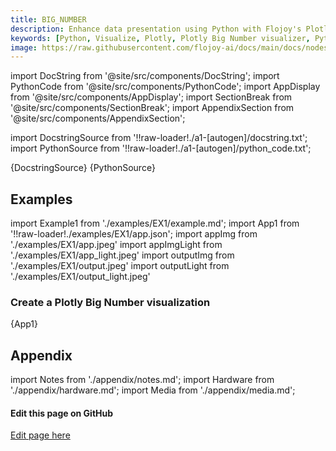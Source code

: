 ```yaml
---
title: BIG_NUMBER
description: Enhance data presentation using Python with Flojoy's Plotly Big Number visualizer. Create impactful visualizations for large numerical insights.
keywords: [Python, Visualize, Plotly, Plotly Big Number visualizer, Python numerical visualization, Large numerical insights, Big Number visualization examples, Flojoy Plotly nodes, Data presentation tools, Python data visualization, Numerical data representation, Visualizing data with Plotly, Impactful numerical insights]
image: https://raw.githubusercontent.com/flojoy-ai/docs/main/docs/nodes/VISUALIZERS/PLOTLY/BIG_NUMBER/examples/EX1/output.jpeg
---
```


[//]: # (Custom component imports)

import DocString from '@site/src/components/DocString';
import PythonCode from '@site/src/components/PythonCode';
import AppDisplay from '@site/src/components/AppDisplay';
import SectionBreak from '@site/src/components/SectionBreak';
import AppendixSection from '@site/src/components/AppendixSection';

[//]: # (Docstring)

import DocstringSource from '!!raw-loader!./a1-[autogen]/docstring.txt';
import PythonSource from '!!raw-loader!./a1-[autogen]/python_code.txt';

<DocString>{DocstringSource}</DocString>
<PythonCode GLink='VISUALIZERS/PLOTLY/BIG_NUMBER/BIG_NUMBER.py'>{PythonSource}</PythonCode>

<SectionBreak />

[//]: # (Examples)

## Examples

import Example1 from './examples/EX1/example.md';
import App1 from '!!raw-loader!./examples/EX1/app.json';
import appImg from './examples/EX1/app.jpeg'
import appImgLight from './examples/EX1/app_light.jpeg'
import outputImg from './examples/EX1/output.jpeg'
import outputLight from './examples/EX1/output_light.jpeg'

### Create a Plotly Big Number visualization

<AppDisplay 
    nodeLabel='BIG_NUMBER'
    appImg={appImg}
    appLight={appImgLight}
    outputLight={outputLight}
    outputImg={outputImg}
    >
    {App1}
</AppDisplay>

<Example1 />

<SectionBreak />

[//]: # (Appendix)

## Appendix

import Notes from './appendix/notes.md';
import Hardware from './appendix/hardware.md';
import Media from './appendix/media.md';

<AppendixSection index={0} folderPath='nodes/VISUALIZERS/PLOTLY/BIG_NUMBER/appendix/'><Notes /></AppendixSection>
<AppendixSection index={1} folderPath='nodes/VISUALIZERS/PLOTLY/BIG_NUMBER/appendix/'><Hardware /></AppendixSection>
<AppendixSection index={2} folderPath='nodes/VISUALIZERS/PLOTLY/BIG_NUMBER/appendix/'><Media /></AppendixSection>

<SectionBreak />

[//]: # (Edit page on GitHub)

#### Edit this page on GitHub

[Edit page here](https://github.com/flojoy-ai/docs/tree/main/docs/nodes/VISUALIZERS/PLOTLY/BIG_NUMBER)